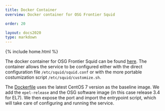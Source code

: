 ```yaml
---
title: Docker Container
overview: Docker container for OSG Frontier Squid

order: 20

layout: docs2020
type: markdown
---
```

{% include home.html %}

The docker container for OSG Frontier Squid can be found 
[here](https://hub.docker.com/r/slateci/osg-frontier-squid/). The container
allows the service to be configured either with the direct configuration file `/etc/squid/squid.conf`
or with the more portable costumization script `/etc/squid/customize.sh`.

The [Dockerfile](https://github.com/slateci/container-osg-frontier-squid/blob/master/Dockerfile)
uses the latest CentOS 7 version as the baseline image. 
We add the `epel-release` and the OSG 
software image (in this case release 3.4 for EL7). We then expose the port and import the
entrypoint script, which will take care of configuring and running the service.

